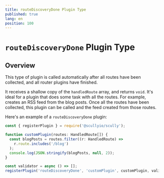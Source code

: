 ```yaml
---
title: routeDiscoveryDone Plugin Type
published: true
lang: en
position: 100
---
```


# `routeDiscoveryDone` Plugin Type

## Overview

This type of plugin is called automatically after all routes have been collected, and all router plugins have finished.

It receives a shallow copy of the `handledRoute` array, and returns `void`. It's ideal for a plugin that does some task with all the routes. For example, creates an RSS feed from the blog posts. Once all the routes have been collected, this plugin can be called and the feed created from those routes.

Here's an example of a `routeDiscoveryDone` plugin:

```ts
const { registerPlugin } = require('@scullyio/scully');

function customPlugin(routes: HandledRoute[]) {
  const blogPosts = routes.filter((r: HandledRoute) =>
    r.route.includes('/blog')
  );
  console.log(JSON.stringify(blogPosts, null, 2));
}

const validator = async () => [];
registerPlugin('routeDiscoveryDone', 'customPlugin', customPlugin, validator);
```
